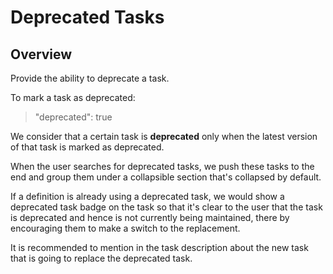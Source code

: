 # Deprecated Tasks

## Overview

Provide the ability to deprecate a task. 

To mark a task as deprecated:

>"deprecated": true

We consider that a certain task is **deprecated** only when the latest version of that task is marked as deprecated.

When the user searches for deprecated tasks, we push these tasks to the end and group them under a collapsible section that's collapsed by default.

If a definition is already using a deprecated task, we would show a deprecated task badge on the task so that it's clear to the user that the task is deprecated and hence is not currently being maintained, there by encouraging them to make a switch to the replacement.

It is recommended to mention in the task description about the new task that is going to replace the deprecated task.
